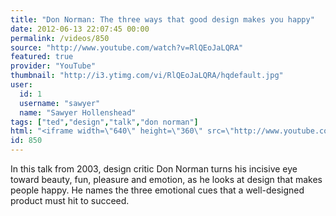 ```yaml
---
title: "Don Norman: The three ways that good design makes you happy"
date: 2012-06-13 22:07:45 00:00
permalink: /videos/850
source: "http://www.youtube.com/watch?v=RlQEoJaLQRA"
featured: true
provider: "YouTube"
thumbnail: "http://i3.ytimg.com/vi/RlQEoJaLQRA/hqdefault.jpg"
user:
  id: 1
  username: "sawyer"
  name: "Sawyer Hollenshead"
tags: ["ted","design","talk","don norman"]
html: "<iframe width=\"640\" height=\"360\" src=\"http://www.youtube.com/embed/RlQEoJaLQRA?wmode=transparent&fs=1&feature=oembed\" frameborder=\"0\" allowfullscreen></iframe>"
id: 850
---
```


In this talk from 2003, design critic Don Norman turns his incisive eye toward beauty, fun, pleasure and emotion, as he looks at design that makes people happy. He names the three emotional cues that a well-designed product must hit to succeed.